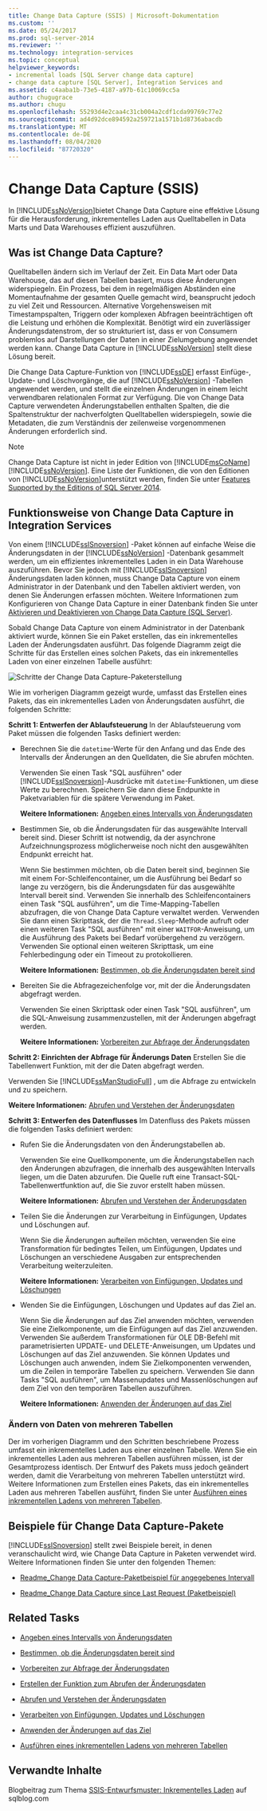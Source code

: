 ```yaml
---
title: Change Data Capture (SSIS) | Microsoft-Dokumentation
ms.custom: ''
ms.date: 05/24/2017
ms.prod: sql-server-2014
ms.reviewer: ''
ms.technology: integration-services
ms.topic: conceptual
helpviewer_keywords:
- incremental loads [SQL Server change data capture]
- change data capture [SQL Server], Integration Services and
ms.assetid: c4aaba1b-73e5-4187-a97b-61c10069cc5a
author: chugugrace
ms.author: chugu
ms.openlocfilehash: 55293d4e2caa4c31cb004a2cdf1cda99769c77e2
ms.sourcegitcommit: ad4d92dce894592a259721a1571b1d8736abacdb
ms.translationtype: MT
ms.contentlocale: de-DE
ms.lasthandoff: 08/04/2020
ms.locfileid: "87720320"
---
```

# <a name="change-data-capture-ssis"></a>Change Data Capture (SSIS)
  In [!INCLUDE[ssNoVersion](../../../includes/ssnoversion-md.md)]bietet Change Data Capture eine effektive Lösung für die Herausforderung, inkrementelles Laden aus Quelltabellen in Data Marts und Data Warehouses effizient auszuführen.

## <a name="what-is-change-data-capture"></a>Was ist Change Data Capture?
 Quelltabellen ändern sich im Verlauf der Zeit. Ein Data Mart oder Data Warehouse, das auf diesen Tabellen basiert, muss diese Änderungen widerspiegeln. Ein Prozess, bei dem in regelmäßigen Abständen eine Momentaufnahme der gesamten Quelle gemacht wird, beansprucht jedoch zu viel Zeit und Ressourcen. Alternative Vorgehensweisen mit Timestampspalten, Triggern oder komplexen Abfragen beeinträchtigen oft die Leistung und erhöhen die Komplexität. Benötigt wird ein zuverlässiger Änderungsdatenstrom, der so strukturiert ist, dass er von Consumern problemlos auf Darstellungen der Daten in einer Zielumgebung angewendet werden kann. Change Data Capture in [!INCLUDE[ssNoVersion](../../../includes/ssnoversion-md.md)] stellt diese Lösung bereit.

 Die Change Data Capture-Funktion von [!INCLUDE[ssDE](../../includes/ssde-md.md)] erfasst Einfüge-, Update- und Löschvorgänge, die auf [!INCLUDE[ssNoVersion](../../../includes/ssnoversion-md.md)] -Tabellen angewendet werden, und stellt die einzelnen Änderungen in einem leicht verwendbaren relationalen Format zur Verfügung. Die von Change Data Capture verwendeten Änderungstabellen enthalten Spalten, die die Spaltenstruktur der nachverfolgten Quelltabellen widerspiegeln, sowie die Metadaten, die zum Verständnis der zeilenweise vorgenommenen Änderungen erforderlich sind.

> [!NOTE]
>  Change Data Capture ist nicht in jeder Edition von [!INCLUDE[msCoName](../../includes/msconame-md.md)][!INCLUDE[ssNoVersion](../../../includes/ssnoversion-md.md)]. Eine Liste der Funktionen, die von den Editionen von [!INCLUDE[ssNoVersion](../../../includes/ssnoversion-md.md)]unterstützt werden, finden Sie unter [Features Supported by the Editions of SQL Server 2014](../../getting-started/features-supported-by-the-editions-of-sql-server-2014.md).

## <a name="how-change-data-capture-works-in-integration-services"></a>Funktionsweise von Change Data Capture in Integration Services
 Von einem [!INCLUDE[ssISnoversion](../../../includes/ssisnoversion-md.md)] -Paket können auf einfache Weise die Änderungsdaten in der [!INCLUDE[ssNoVersion](../../../includes/ssnoversion-md.md)] -Datenbank gesammelt werden, um ein effizientes inkrementelles Laden in ein Data Warehouse auszuführen. Bevor Sie jedoch mit [!INCLUDE[ssISnoversion](../../../includes/ssisnoversion-md.md)] Änderungsdaten laden können, muss Change Data Capture von einem Administrator in der Datenbank und den Tabellen aktiviert werden, von denen Sie Änderungen erfassen möchten. Weitere Informationen zum Konfigurieren von Change Data Capture in einer Datenbank finden Sie unter [Aktivieren und Deaktivieren von Change Data Capture &#40;SQL Server&#41;](../../relational-databases/track-changes/enable-and-disable-change-data-capture-sql-server.md).

 Sobald Change Data Capture von einem Administrator in der Datenbank aktiviert wurde, können Sie ein Paket erstellen, das ein inkrementelles Laden der Änderungsdaten ausführt. Das folgende Diagramm zeigt die Schritte für das Erstellen eines solchen Pakets, das ein inkrementelles Laden von einer einzelnen Tabelle ausführt:

 ![Schritte der Change Data Capture-Paketerstellung](../media/cdc-package-creation.gif "Schritte der Change Data Capture-Paketerstellung")

 Wie im vorherigen Diagramm gezeigt wurde, umfasst das Erstellen eines Pakets, das ein inkrementelles Laden von Änderungsdaten ausführt, die folgenden Schritte:

 **Schritt 1: Entwerfen der Ablaufsteuerung** In der Ablaufsteuerung vom Paket müssen die folgenden Tasks definiert werden:

-   Berechnen Sie die `datetime`-Werte für den Anfang und das Ende des Intervalls der Änderungen an den Quelldaten, die Sie abrufen möchten.

     Verwenden Sie einen Task "SQL ausführen" oder [!INCLUDE[ssISnoversion](../../../includes/ssisnoversion-md.md)]-Ausdrücke mit `datetime`-Funktionen, um diese Werte zu berechnen. Speichern Sie dann diese Endpunkte in Paketvariablen für die spätere Verwendung im Paket.

     **Weitere Informationen:**  [Angeben eines Intervalls von Änderungsdaten](specify-an-interval-of-change-data.md)

-   Bestimmen Sie, ob die Änderungsdaten für das ausgewählte Intervall bereit sind. Dieser Schritt ist notwendig, da der asynchrone Aufzeichnungsprozess möglicherweise noch nicht den ausgewählten Endpunkt erreicht hat.

     Wenn Sie bestimmen möchten, ob die Daten bereit sind, beginnen Sie mit einem For-Schleifencontainer, um die Ausführung bei Bedarf so lange zu verzögern, bis die Änderungsdaten für das ausgewählte Intervall bereit sind. Verwenden Sie innerhalb des Schleifencontainers einen Task "SQL ausführen", um die Time-Mapping-Tabellen abzufragen, die von Change Data Capture verwaltet werden. Verwenden Sie dann einen Skripttask, der die `Thread.Sleep`-Methode aufruft oder einen weiteren Task "SQL ausführen" mit einer `WAITFOR`-Anweisung, um die Ausführung des Pakets bei Bedarf vorübergehend zu verzögern. Verwenden Sie optional einen weiteren Skripttask, um eine Fehlerbedingung oder ein Timeout zu protokollieren.

     **Weitere Informationen:**  [Bestimmen, ob die Änderungsdaten bereit sind](determine-whether-the-change-data-is-ready.md)

-   Bereiten Sie die Abfragezeichenfolge vor, mit der die Änderungsdaten abgefragt werden.

     Verwenden Sie einen Skripttask oder einen Task "SQL ausführen", um die SQL-Anweisung zusammenzustellen, mit der Änderungen abgefragt werden.

     **Weitere Informationen:**  [Vorbereiten zur Abfrage der Änderungsdaten](prepare-to-query-for-the-change-data.md)

 **Schritt 2: Einrichten der Abfrage für Änderungs Daten** Erstellen Sie die Tabellenwert Funktion, mit der die Daten abgefragt werden.

 Verwenden Sie [!INCLUDE[ssManStudioFull](../../includes/ssmanstudiofull-md.md)] , um die Abfrage zu entwickeln und zu speichern.

 **Weitere Informationen:**  [Abrufen und Verstehen der Änderungsdaten](retrieve-and-understand-the-change-data.md)

 **Schritt 3: Entwerfen des Datenflusses** Im Datenfluss des Pakets müssen die folgenden Tasks definiert werden:

-   Rufen Sie die Änderungsdaten von den Änderungstabellen ab.

     Verwenden Sie eine Quellkomponente, um die Änderungstabellen nach den Änderungen abzufragen, die innerhalb des ausgewählten Intervalls liegen, um die Daten abzurufen. Die Quelle ruft eine Transact-SQL-Tabellenwertfunktion auf, die Sie zuvor erstellt haben müssen.

     **Weitere Informationen:**  [Abrufen und Verstehen der Änderungsdaten](retrieve-and-understand-the-change-data.md)

-   Teilen Sie die Änderungen zur Verarbeitung in Einfügungen, Updates und Löschungen auf.

     Wenn Sie die Änderungen aufteilen möchten, verwenden Sie eine Transformation für bedingtes Teilen, um Einfügungen, Updates und Löschungen an verschiedene Ausgaben zur entsprechenden Verarbeitung weiterzuleiten.

     **Weitere Informationen:**  [Verarbeiten von Einfügungen, Updates und Löschungen](process-inserts-updates-and-deletes.md)

-   Wenden Sie die Einfügungen, Löschungen und Updates auf das Ziel an.

     Wenn Sie die Änderungen auf das Ziel anwenden möchten, verwenden Sie eine Zielkomponente, um die Einfügungen auf das Ziel anzuwenden. Verwenden Sie außerdem Transformationen für OLE DB-Befehl mit parametrisierten UPDATE- und DELETE-Anweisungen, um Updates und Löschungen auf das Ziel anzuwenden. Sie können Updates und Löschungen auch anwenden, indem Sie Zielkomponenten verwenden, um die Zeilen in temporäre Tabellen zu speichern. Verwenden Sie dann Tasks "SQL ausführen", um Massenupdates und Massenlöschungen auf dem Ziel von den temporären Tabellen auszuführen.

     **Weitere Informationen:**  [Anwenden der Änderungen auf das Ziel](apply-the-changes-to-the-destination.md)

### <a name="change-data-from-multiple-tables"></a>Ändern von Daten von mehreren Tabellen
 Der im vorherigen Diagramm und den Schritten beschriebene Prozess umfasst ein inkrementelles Laden aus einer einzelnen Tabelle. Wenn Sie ein inkrementelles Laden aus mehreren Tabellen ausführen müssen, ist der Gesamtprozess identisch. Der Entwurf des Pakets muss jedoch geändert werden, damit die Verarbeitung von mehreren Tabellen unterstützt wird. Weitere Informationen zum Erstellen eines Pakets, das ein inkrementelles Laden aus mehreren Tabellen ausführt, finden Sie unter [Ausführen eines inkrementellen Ladens von mehreren Tabellen](perform-an-incremental-load-of-multiple-tables.md).

## <a name="samples-of-change-data-capture-packages"></a>Beispiele für Change Data Capture-Pakete
 [!INCLUDE[ssISnoversion](../../../includes/ssisnoversion-md.md)] stellt zwei Beispiele bereit, in denen veranschaulicht wird, wie Change Data Capture in Paketen verwendet wird. Weitere Informationen finden Sie unter den folgenden Themen:

-   [Readme_Change Data Capture-Paketbeispiel für angegebenes Intervall](https://go.microsoft.com/fwlink/?LinkId=133507)

-   [Readme_Change Data Capture since Last Request (Paketbeispiel)](https://go.microsoft.com/fwlink/?LinkId=133508)

## <a name="related-tasks"></a>Related Tasks

-   [Angeben eines Intervalls von Änderungsdaten](specify-an-interval-of-change-data.md)

-   [Bestimmen, ob die Änderungsdaten bereit sind](determine-whether-the-change-data-is-ready.md)

-   [Vorbereiten zur Abfrage der Änderungsdaten](prepare-to-query-for-the-change-data.md)

-   [Erstellen der Funktion zum Abrufen der Änderungsdaten](create-the-function-to-retrieve-the-change-data.md)

-   [Abrufen und Verstehen der Änderungsdaten](retrieve-and-understand-the-change-data.md)

-   [Verarbeiten von Einfügungen, Updates und Löschungen](process-inserts-updates-and-deletes.md)

-   [Anwenden der Änderungen auf das Ziel](apply-the-changes-to-the-destination.md)

-   [Ausführen eines inkrementellen Ladens von mehreren Tabellen](perform-an-incremental-load-of-multiple-tables.md)

## <a name="related-content"></a>Verwandte Inhalte
 Blogbeitrag zum Thema [SSIS-Entwurfsmuster: Inkrementelles Laden](https://go.microsoft.com/fwlink/?LinkId=217679) auf sqlblog.com



